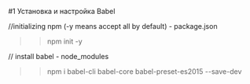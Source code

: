 #1 Установка и настройка Babel

//initializing npm (-y means accept all by default) - package.json
>> npm init -y

// install babel - node_modules
>> npm i babel-cli babel-core babel-preset-es2015 --save-dev